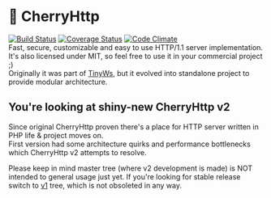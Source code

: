 # &#127826; CherryHttp
[![Build Status](https://travis-ci.org/kiler129/CherryHttp.svg)](https://travis-ci.org/kiler129/CherryHttp) [![Coverage Status](https://coveralls.io/repos/github/kiler129/CherryHttp/badge.svg?branch=master)](https://coveralls.io/github/kiler129/CherryHttp?branch=master) [![Code Climate](https://codeclimate.com/github/kiler129/CherryHttp/badges/gpa.svg)](https://codeclimate.com/github/kiler129/CherryHttp)   
Fast, secure, customizable and easy to use HTTP/1.1 server implementation. It's also licensed under MIT, so feel free to use it in your commercial project ;)  
Originally it was part of [TinyWs](https://github.com/kiler129/TinyWs), but it evolved into standalone project to provide modular architecture.

## You're looking at shiny-new CherryHttp v2
Since original CherryHttp proven there's a place for HTTP server written in PHP life & project moves on.  
First version had some architecture quirks and performance bottlenecks which CherryHttp v2 attempts to resolve.  

Please keep in mind master tree (where v2 development is made) is NOT intended to general usage just yet. If you're looking for stable release switch to [v1](https://github.com/kiler129/CherryHttp/tree/1.0) tree, which is not obsoleted in any way.
